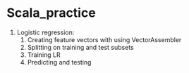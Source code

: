 # Scala_practice
1. Logistic regression:
      1. Creating feature vectors with using VectorAssembler
      2. Splitting on training and test subsets
      3. Training LR
      4. Predicting and testing
